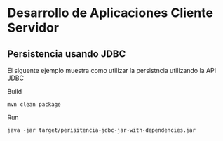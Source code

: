 Desarrollo de Aplicaciones Cliente Servidor
=

Persistencia usando JDBC
-

El siguente ejemplo muestra como utilizar la persistncia utilizando la API [JDBC](http://docs.oracle.com/javase/7/docs/technotes/guides/jdbc/)

Build

```shell
mvn clean package
```

Run
```shell
java -jar target/perisitencia-jdbc-jar-with-dependencies.jar
```
